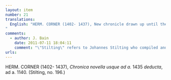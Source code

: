 ```yaml
---
layout: item
number: 21
translations:
  English: "HERM. CORNER (1402- 1437), New chronicle drawn up until the year 1435, [reference to Hildegard found] at the year 1140. (Stilting, no. 196.) [Trans. J. Bain]
"
comments:
  - author: J. Bain
    date: 2011-07-11 18:04:11
    comment: "\"Stilting\" refers to Johannes Stilting who compiled and commented on documents pertaining to Hildegard's life, published in <em>Acta Sanctorum</em> Vol. 44 (Antwerp: 1755). When van der Linde says \"Stilting, no.196\" he is referring to a paragraph number in the first large section devoted to Hildegard in the <em>Acta Sanctorum</em> (pp.629-679)."
urls:
---
```


HERM. CORNER (1402- 1437), <em>Chronica novella usque ad a.</em> 1435 <em>deducta</em>, ad a. 1140. (Stilting, no. 196.)
